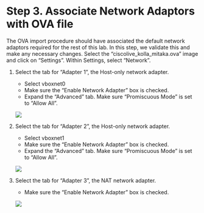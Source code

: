 # Step 3. Associate Network Adaptors with OVA file

The OVA import procedure should have associated the default network adaptors required for the rest of this lab. In this step, we validate this and make any necessary changes.
Select the “ciscolive_kolla_mitaka.ova” image and click on “Settings”. Within Settings, select “Network”. 


1. Select the tab for “Adapter 1”, the Host-only network adapter. 
    * Select vboxnet0
    * Make sure the “Enable Network Adapter” box is checked.
    * Expand the  “Advanced” tab. Make sure “Promiscuous Mode” is set to “Allow All”.

    ![](/posts/files/openstack-install/images/image-step3-1.png)

2. Select the tab for “Adapter 2”, the Host-only network adapter. 
    * Select vboxnet1
    * Make sure the “Enable Network Adapter” box is checked.
    * Expand the  “Advanced” tab. Make sure “Promiscuous Mode” is set to “Allow All”.

    ![](/posts/files/openstack-install/images/image-step3-2.png)

3. Select the tab for “Adapter 3”, the NAT network adapter.
    * Make sure the “Enable Network Adapter” box is checked.  

    ![](/posts/files/openstack-install/images/image-step3-3.png)
